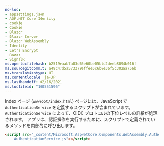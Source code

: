```yaml
---
no-loc:
- appsettings.json
- ASP.NET Core Identity
- cookie
- Cookie
- Blazor
- Blazor Server
- Blazor WebAssembly
- Identity
- Let's Encrypt
- Razor
- SignalR
ms.openlocfilehash: b2519eaab7a83d66e60be05b1c2deeb8094b016f
ms.sourcegitcommit: a49c47d5a573379effee5c6b6e36f5c302aa756b
ms.translationtype: HT
ms.contentlocale: ja-JP
ms.lasthandoff: 02/16/2021
ms.locfileid: "100551596"
---
```

Index ページ (`wwwroot/index.html`) ページには、JavaScript で `AuthenticationService` を定義するスクリプトが含まれています。 `AuthenticationService` によって、OIDC プロトコルの下位レベルの詳細が処理されます。 アプリは、認証操作を実行するために、スクリプトで定義されているメソッドを内部的に呼び出します。

```html
<script src="_content/Microsoft.AspNetCore.Components.WebAssembly.Authentication/
    AuthenticationService.js"></script>
```
